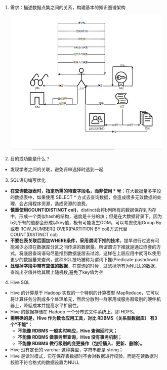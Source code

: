 1. 需求：描述数据点集之间的关系，构建基本的知识图谱架构

    ![schema](../../assets/schema.png)

2. 目的或功能是什么？
  * 发现学者之间的关联，避免评审选择时选到一起

3. SQL语句编写优化
* **在查询数据表时，指定所需的待查字段名，而非使用 * 号**；在大数据量多字段的数据表中，如果使用 SELECT * 方式去查询数据，会造成很多无效数据的处理，会占用程序资源，造成资源的浪费。
* **慎重使用COUNT(DISTINCT col)**，distinct会将b列所有的数据保存到内存中，形成一个类似hash的结构，速度是十分的块；但是在大数据背景下，因为b列所有的值都会形成以key值，极有可能发生OOM。可以考虑使用Group By 或者 ROW_NUMBER() OVER(PARTITION BY col)方式代替COUNT(DISTINCT col)
* **不要在表关联后面加WHERE条件，采用谓词下推的技术**，提早进行过滤有可能减少必须在数据库分区之间传递的数据量。所谓谓词下推就是通过嵌套的方式，将底层查询语句尽量推到数据底层去过滤，这样在上层应用中就可以使用更少的数据量来查询，这种SQL技巧被称为谓词下推(Predicate pushdown)
* **处理掉字段中带有空值的数据**，在查询的时候，过滤掉所有为NULL的数据，查询出空值并给其赋上随机数,避免了key值为空

4. Hive SQL
* Hive 的计算基于 Hadoop 实现的一个特别的计算模型 MapReduce，它可以将计算任务分割成多个处理单元，然后分散到一群家用或服务器级别的硬件机器上，降低成本并提高水平扩展性。
* Hive 的数据存储在 Hadoop 一个分布式文件系统上，即 HDFS。
* **需明确的是，Hive 作为数仓应用工具，对比 RDBMS（关系型数据库） 有3个“不能”：**
     -  **不能像 RDBMS 一般实时响应，Hive 查询延时大；**
     -   **不能像 RDBMS 做事务型查询，Hive 没有事务机制；**
     -   **不能像 RDBMS 做行级别的变更操作（包括插入、更新、删除）。**
*  Hive 没有定长的 varchar 这种类型，字符串都是 string；
*  Hive 是读时模式，它在保存表数据时不会对数据进行校验，而是在读数据时校验不符合格式的数据设置为NULL
